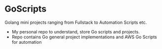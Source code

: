# GoScripts

Golang mini projects ranging from Fullstack to Automation Scripts etc.

- My personal repo to understand, store Go scripts and projects.
- Repo contains Go general project implementations and AWS Go Scripts for automation
